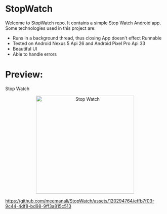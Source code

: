 # StopWatch
Welcome to StopWatch repo. It contains a simple Stop Watch Android app. Some technologies used in this project are:

* Runs in a background thread, thus closing App doesn't effect Runnable
* Tested on Android Nexus 5 Api 26 and Android Pixel Pro Api 33
* Beautiful UI
* Able to handle errors

# Preview:

Stop Watch
<p align="center">
  <img src="https://github.com/meemanali/Super-Flash/blob/master/Super%20Flash%201.png" alt="Stop Watch" width="310" title="Normal Screen">
</p>

https://github.com/meemanali/StopWatch/assets/120294764/effb7f03-9c44-4df8-bd98-9ff3a815c513
